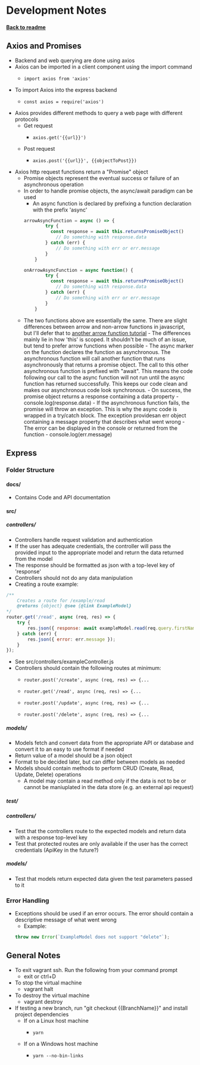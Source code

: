 # Development Notes
#### [Back to readme](README.md)
## Axios and Promises
- Backend and web querying are done using axios
- Axios can be imported in a client component using the import command
  -     import axios from 'axios'
- To import Axios into the express backend
  -     const axios = require('axios')

- Axios provides different methods to query a web page with different protocols
  - Get request
    -     axios.get('{{url}}')
  - Post request
    -     axios.post('{{url}}', {{objectToPost}})
- Axios http request functions return a "Promise" object
  - Promise objects represent the eventual success or failure of an asynchronous operation
  - In order to handle promise objects, the async/await paradigm can be used
    - An async function is declared by prefixing a function declaration with the prefix 'async'
    ```javascript
    arrowAsyncFunction = async () => {
            try {
              const response = await this.returnsPromiseObject()
                // Do something with response.data
            } catch (err) {
                // Do something with err or err.message
            }
        }
    ```
    ```javascript
    onArrowAsyncFunction = async function() {
            try {
              const response = await this.returnsPromiseObject()
                // Do something with response.data
            } catch (err) {
                // Do something with err or err.message
            }
        }
    ```
  - The two functions above are essentially the same. There are slight differences between arrow and non-arrow functions in javascript, but I'll defer that to [another arrow function tutorial](https://www.sitepoint.com/es6-arrow-functions-new-fat-concise-syntax-javascript/)
          - The differences mainly lie in how 'this' is scoped. It shouldn't be much of an issue, but tend to prefer arrow functions when possible
        -  The async marker on the function declares the function as asynchronous. The asynchronous function will call another function that runs asynchronously that returns a promise object. The call to this other asynchronous function is prefixed with "await". This means the code following our call to the async function will not run until the async function has returned successfully. This keeps our code clean and makes our asynchronous code look synchronous.
        -  On success, the promise object returns a response containing a data property
          -     console.log(response.data)
        -  If the asynchronous function fails, the promise will throw an exception. This is why the async code is wrapped in a try/catch block. The exception providesan  err object containing a message property that describes what went wrong
          -  The error can be displayed in the console or returned from the function
              -     console.log(err.message)
## Express
### Folder Structure
#### docs/
- Contains Code and API documentation
#### src/
##### controllers/
- Controllers handle request validation and authentication
- If the user has adequate credentials, the controller will pass the provided input to the appropriate model and return the data returned from the model
- The response should be formatted as json with a top-level key of 'response'
- Controllers should not do any data manipulation
- Creating a route example:
```javascript
/**
    Creates a route for /example/read
    @returns {object} @see {@link ExampleModel}
*/
router.get('/read', async (req, res) => {
    try {
        res.json({ response: await exampleModel.read(req.query.firstName, req.query.lastName) });
    } catch (err) {
        res.json({ error: err.message });
    }
});
```
- See src/controllers/exampleController.js
- Controllers should contain the following routes at minimum:
	-     router.post('/create', async (req, res) => {...
	-     router.get('/read', async (req, res) => {...
	-     router.post('/update', async (req, res) => {...
	-     router.post('/delete', async (req, res) => {...
##### models/
- Models fetch and convert data from the appropriate API or database and convert it to an easy to use format if needed
- Return value of a model should be a json object
- Format to be decided later, but can differ between models as needed
- Models should contain methods to perform CRUD (Create, Read, Update, Delete) operations
	- A model may contain a read method only if the data is not to be or cannot be maniuplated in the data store (e.g. an external api request)
##### test/
##### controllers/
- Test that the controllers route to the expected models and return data with a response top-level key
- Test that protected routes are only available if the user has the correct credentials (ApiKey in the future?)
##### models/
- Test that models return expected data given the test parameters passed to it
### Error Handling
- Exceptions should be used if an error occurs. The error should contain a descriptive message of what went wrong
	- Example:
	```javascript
	throw new Error(`ExampleModel does not support "delete"`);
	```

## General Notes
- To exit vagrant ssh. Run the following from your command prompt
  -   exit or ctrl+D
- To stop the virtual machine
  -   vagrant halt
- To destroy the virtual machine
  -   vagrant destroy
- If testing a new branch, run "git checkout {{BranchName}}" and install project dependencies
	- If on a Linux host machine
		-     yarn
	- If on a Windows host machine
		-     yarn --no-bin-links

